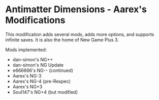 # Antimatter Dimensions - Aarex's Modifications

This modification adds several mods, adds more options, and supports infinite saves. It is also the home of New Game Plus 3.

Mods implemented:
- dan-simon's NG++
- dan-simon's NG Update
- e666666's NG-- (continued)
- Aarex's NG-3
- Aarex's NG-4 (pre-Respec)
- Aarex's NG+3
- Soul147's NG+4 (but modified)
